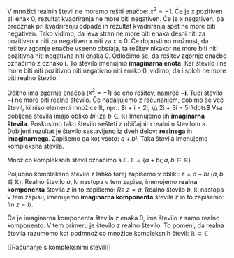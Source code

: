 V množici realnih števil ne moremo rešiti enačbe: $x^2 = −1$.
Če je x pozitiven ali enak 0, rezultat kvadriranja ne more biti negativen. Če je x negativen, pa predznak pri kvadriranju odpade in rezultat kvadriranja spet ne more biti negativen. Tako vidimo, da leva stran ne more biti enaka desni niti za pozitiven x niti za negativen x niti za x = 0.
Če dopustimo možnost, da rešitev zgornje enačbe vseeno obstaja, ta rešitev nikakor ne more biti niti pozitivna niti negativna niti enaka 0. Odločimo se, da rešitev zgornje enačbe označimo z oznako **i**. To število imenujmo **imaginarna enota**. Ker število **i** ne more biti niti pozitivno niti negativno niti enako 0, vidimo, da **i** sploh ne more biti realno število.

Očitno ima zgornja enačba ($x^2 = -1$) še eno rešitev, namreč **−i**. Tudi število **−i** ne more biti realno število. Če nadaljujemo z računanjem, dobimo še več števil, ki niso elementi množice $\mathbb{R}$, npr.: $i + i = 2i, \\\ 2i + 3i = 5i \dots$
Vsa dobljena števila imajo obliko $bi$ (za $b \in \mathbb{R}$)
Imenujemo jih **imaginarna števila**.
Poskusimo tako število sešteti z običajnim realnim številom a. Dobljeni rezultat je število sestavljeno iz dveh delov:
**realnega** in **imaginarnega**.
Zapišemo ga kot vsoto: $a + bi$.
Taka števila imenujemo kompleksna števila.

Množico kompleksnih števil označimo s $\mathbb{C}$.
$\mathbb{C} = \{a + bi;  a, b \in \mathbb{R}\}$

Poljubno kompleksno število z lahko torej zapišemo v obliki: $z = a + bi$   ($a, b \in \mathbb{R}$).
Realno število $a$, ki nastopa v tem zapisu, imenujemo **realna komponenta**
števila $z$ in to zapišemo: $Re \ z = a$.
Realno število $b$, ki nastopa v tem zapisu, imenujemo **imaginarna komponenta** števila $z$ in to zapišemo: $Im \ z = b$.

Če je imaginarna komponenta števila $z$ enaka 0, ima število $z$ samo realno komponento. V tem primeru je število $z$ realno število. To pomeni, da realna števila razumemo kot podmnožico množice kompleksnih števil:
$\mathbb{R} \subset \mathbb{C}$

[[Računanje s kompleksnimi števili]]